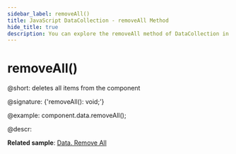 ```yaml
---
sidebar_label: removeAll()
title: JavaScript DataCollection - removeAll Method 
hide_title: true
description: You can explore the removeAll method of DataCollection in the documentation of the DHTMLX JavaScript UI library. Browse developer guides and API reference, try out code examples and live demos, and download a free 30-day evaluation version of DHTMLX Suite 7.
---
```


# removeAll()

@short: deletes all items from the component

@signature: {'removeAll(): void;'}

@example:
component.data.removeAll();

@descr:

**Related sample**: [Data. Remove All](https://snippet.dhtmlx.com/ykk2ne82)
